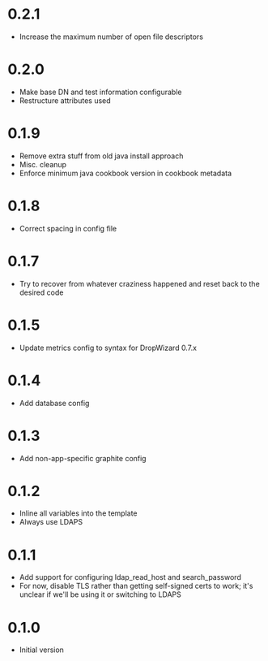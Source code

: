 # 0.2.1

* Increase the maximum number of open file descriptors

# 0.2.0

* Make base DN and test information configurable
* Restructure attributes used

# 0.1.9

* Remove extra stuff from old java install approach
* Misc. cleanup
* Enforce minimum java cookbook version in cookbook metadata

# 0.1.8

* Correct spacing in config file

# 0.1.7

* Try to recover from whatever craziness happened and reset back to the desired code

# 0.1.5

* Update metrics config to syntax for DropWizard 0.7.x

# 0.1.4

* Add database config

# 0.1.3

* Add non-app-specific graphite config

# 0.1.2

* Inline all variables into the template
* Always use LDAPS

# 0.1.1

* Add support for configuring ldap_read_host and search_password
* For now, disable TLS rather than getting self-signed certs to work; it's unclear if we'll be using it or switching to LDAPS

# 0.1.0

* Initial version
